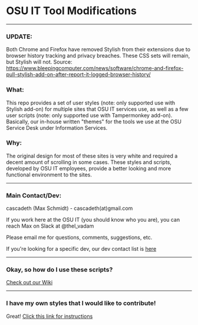# OSU IT Tool Modifications

***
### UPDATE: 
Both Chrome and Firefox have removed Stylish from their extensions due to browser history tracking and privacy breaches. 
These CSS sets will remain, but Stylish will not.  Source: https://www.bleepingcomputer.com/news/software/chrome-and-firefox-pull-stylish-add-on-after-report-it-logged-browser-history/

### What:
This repo provides a set of user styles (note: only supported use with Stylish add-on) for multiple sites
that OSU IT services use, as well as a few user scripts (note: only supported use with Tampermonkey add-on).
Basically, our in-house written "themes" for the tools we use at
the OSU Service Desk under Information Services.

### Why:
The original design for most of these sites is very white and
required a decent amount of scrolling in some cases.  These 
styles and scripts, developed by OSU IT employees, provide 
a better looking and more functional environment to the sites.


***


### Main Contact/Dev: 

cascadeth (Max Schmidt) - cascadeth(at)gmail.com

If you work here at the OSU IT (you should know who you are), you can reach Max on Slack at @thel_vadam

Please email me for questions, comments, suggestions, etc.

If you're looking for a specific dev, our dev contact list is [here](https://github.com/cascadeth/OSU-IT-Tool-Mods/wiki/4-Dev-Contact-List)


***


### Okay, so how do I use these scripts?
[Check out our Wiki](https://github.com/cascadeth/OSU-IT-Tool-Mods/wiki/2-How-To-Install-Scripts-and-Styles)


***

### I have my own styles that I would like to contribute!
Great!  [Click this link for instructions](https://github.com/cascadeth/OSU-IT-Tool-Mods/wiki/3-How-To-Add-Your-Own-Styles-and-Scripts-to-the-Repo)
